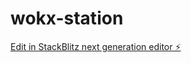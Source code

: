 # wokx-station

[Edit in StackBlitz next generation editor ⚡️](https://stackblitz.com/~/github.com/tommiecoder/wokx-station)